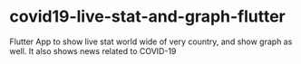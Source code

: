 # covid19-live-stat-and-graph-flutter
Flutter App to show live stat world wide of very country, and show graph as well. It also shows news related to COVID-19
